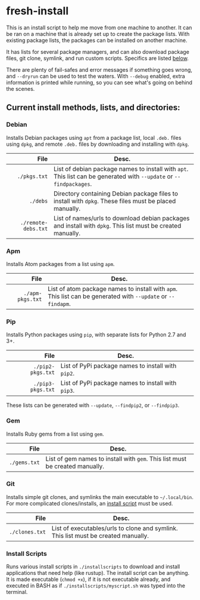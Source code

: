 # fresh-install

This is an install script to help me move from one machine to another.
It can be ran on a machine that is already set up to create the package
lists. With existing package lists, the packages can be installed on
another machine.

It has lists for several package managers, and can also download package
files, git clone, symlink, and run custom scripts. Specifics are listed
[below](#current-install-methods-lists-and-directories-).

There are plenty of fail-safes and error messages if something goes
wrong, and `--dryrun` can be used to test the waters. With `--debug` enabled,
extra information is printed while running, so you can see what's going on
behind the scenes.

## Current install methods, lists, and directories:

### Debian

Installs Debian packages using `apt` from a package list,
local `.deb.` files using `dpkg`, and remote `.deb.` files by downloading and
installing with `dpkg`.

File|Desc.
---:|---
`./pkgs.txt` | List of debian package names to install with `apt`. This list can be generated with `--update` or `--findpackages`.
`./debs` | Directory containing Debian package files to install with `dpkg`. These files must be placed manually.
`./remote-debs.txt` | List of names/urls to download debian packages and install with `dpkg`. This list must be created manually.

### Apm

Installs Atom packages from a list using `apm`.

File|Desc.
---:|---
`./apm-pkgs.txt` | List of atom package names to install with `apm`. This list can be generated with `--update` or `--findapm`.


### Pip

Installs Python packages using `pip`, with separate lists for Python
2.7 and 3+.

File|Desc.
---:|---
`./pip2-pkgs.txt` | List of PyPi package names to install with `pip2`.
`./pip3-pkgs.txt` | List of PyPi package names to install with `pip3`.

These lists can be generated with `--update`, `--findpip2`, or `--findpip3`.

### Gem

Installs Ruby gems from a list using `gem`.

File|Desc.
---:|---
`./gems.txt` | List of gem names to install with `gem`. This list must be created manually.


### Git

Installs simple git clones, and symlinks the main executable to
`~/.local/bin`. For more complicated clones/installs, an
[install script](#install-scripts) must be used.

File|Desc.
---:|---
`./clones.txt` | List of executables/urls to clone and symlink. This list must be created manually.


### Install Scripts

Runs various install scripts in `./installscripts` to download and install
applications that need help (like rustup). The install script can be anything.
It is made executable (`chmod +x`), if it is not executable already, and
executed in BASH as if `./installscripts/myscript.sh` was typed into the
terminal.

